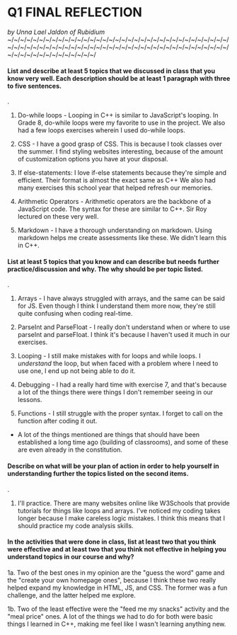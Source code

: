 # Q1 FINAL REFLECTION

*by Unna Lael Jaldon of Rubidium*
~/~/~/~/~/~/~/~/~/~/~/~/~/~/~/~/~/~/~/~/~/~/~/~/~/~/~/~/~/~/~/~/~/~/~/~/~/~/~/~/~/~/~/~/~/~/~/~/~/~/~/~/~/~/~/~/~/~/~/~/~/~/~/~/~/~/~/~/~/~/~/~/~/~/~/~/~/~/~/~/~/~/~/~/

#### **List and describe at least 5 topics that we discussed in class that you know very well. Each description should be at least 1 paragraph with three to five sentences.**
.
1. Do-while loops - Looping in C++ is similar to JavaScript's looping. In Grade 8, do-while loops were my favorite to use in the project. We also had a few loops exercises wherein I used do-while loops.

2. CSS - I have a good grasp of CSS. This is because I took classes over the summer. I find styling websites interesting, because of the amount of customization options you have at your disposal.

3. If else-statements: I love if-else statements because they're simple and efficient. Their format is almost the exact same as C++ We also had many exercises this school year that helped refresh our memories.

4. Arithmetic Operators - Arithmetic operators are the backbone of a JavaScript code. The syntax for these are similar to C++. Sir Roy lectured on these very well.

5. Markdown - I have a thorough understanding on markdown. Using markdown helps me create assessments like these. We didn't learn this in C++.

#### **List at least 5 topics that you know and can describe but needs further practice/discussion and why.  The why should be per topic listed.**
.

1. Arrays - I have always struggled with arrays, and the same can be said for JS. Even though I think I understand them more now, they're still quite confusing when coding real-time.

2. ParseInt and ParseFloat - I really don't understand when or where to use parseInt and parseFloat. I think it's because I haven't used it much in our exercises.

3. Looping - I still make mistakes with for loops and while loops. I *understand* the loop, but when faced with a problem where I need to use one, I end up not being able to do it.

4. Debugging - I had a really hard time with exercise 7, and that's because a lot of the things there were things I don't remember seeing in our lessons.

5. Functions - I still struggle with the proper syntax. I forget to call on the function after coding it out.
- A lot of the things mentioned are things that should have been established a long time ago (building of classrooms), and some of these are even already in the constitution.

#### **Describe on what will be your plan of action in order to help yourself in understanding further the topics listed on the second items.**
.

1. I'll practice. There are many websites online like W3Schools that provide tutorials for things like loops and arrays. I've noticed my coding takes longer because I make careless logic mistakes. I think this means that I should practice my code analysis skills.

#### **In the activities that were done in class, list at least two that you think were effective and at least two that you think not effective in helping you understand topics in our course and why?**

1a. Two of the best ones in my opinion are the "guess the word" game and the "create your own homepage ones", because I think these two really helped expand my knowledge in HTML, JS, and CSS. The former was a fun challenge, and the latter helped me explore.

1b. Two of the least effective were the "feed me my snacks" activity and the "meal price" ones. A lot of the things we had to do for both were basic things I learned in C++, making me feel like I wasn't learning anything new.
